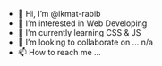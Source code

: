 - 👋 Hi, I’m @ikmat-rabib
- 👀 I’m interested in Web Developing
- 🌱 I’m currently learning CSS & JS
- 💞️ I’m looking to collaborate on ... n/a
- 📫 How to reach me ...

<!---
ikmat-rabib/ikmat-rabib is a ✨ special ✨ repository because its `README.md` (this file) appears on your GitHub profile.
You can click the Preview link to take a look at your changes.
--->
